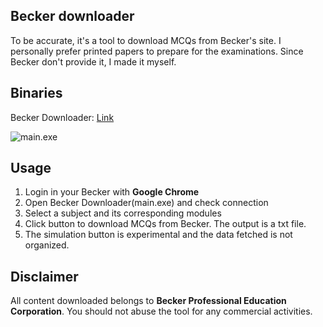 ## Becker downloader
To be accurate, it's a tool to download MCQs from Becker's site. I personally prefer printed papers to prepare for the examinations. Since Becker don't provide it, I made it myself.

## Binaries
Becker Downloader: [Link](https://github.com/noworneverev/pybecker/releases/download/1.0.0.0/main.exe)

![main.exe](https://i.imgur.com/zli4ID3.png)

## Usage
1. Login in your Becker with **Google Chrome**
2. Open Becker Downloader(main.exe) and check connection
3. Select a subject and its corresponding modules
4. Click button to download MCQs from Becker. The output is a txt file.
5. The simulation button is experimental and the data fetched is not organized.

## Disclaimer
All content downloaded belongs to **Becker Professional Education Corporation**. You should not abuse the tool for any commercial activities. 